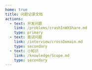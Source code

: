 ```yaml
---
home: true
title: 问题记录文档
actions:
  - text: 开发问题
    link: /problems/crashInWXShare.md
    type: primary
  - text: 面试问题
    link: /interview/crossDomain.md
    type: secondary
  - text: 小知识
    link: /knowledge/Scope.md
    type: secondary
---
```

